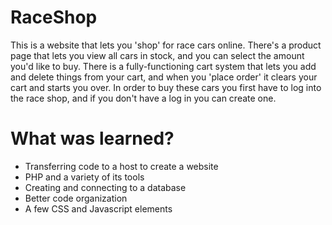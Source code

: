 # RaceShop

This is a website that lets you 'shop' for race cars online. There's a product page that lets you view all cars in stock, and you can select the amount you'd like to buy. There is a fully-functioning cart system that lets you add and delete things from your cart, and when you 'place order' it clears your cart and starts you over. In order to buy these cars you first have to log into the race shop, and if you don't have a log in you can create one.

# What was learned?

* Transferring code to a host to create a website
* PHP and a variety of its tools
* Creating and connecting to a database
* Better code organization
* A few CSS and Javascript elements
